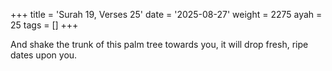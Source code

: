 +++
title = 'Surah 19, Verses 25'
date = '2025-08-27'
weight = 2275
ayah = 25
tags = []
+++

And shake the trunk of this palm tree towards you, it will drop fresh, ripe dates upon you.